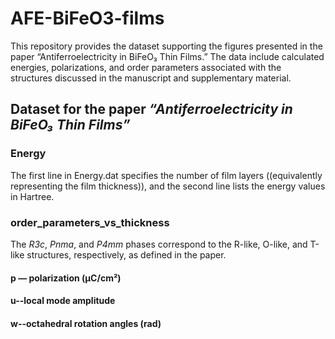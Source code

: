 # AFE-BiFeO3-films
This repository provides the dataset supporting the figures presented in the paper “Antiferroelectricity in BiFeO₃ Thin Films.” The data include calculated energies, polarizations, and order parameters associated with the structures discussed in the manuscript and supplementary material.
## Dataset for the paper *“Antiferroelectricity in BiFeO₃ Thin Films”*
### Energy
The first line in Energy.dat specifies the number of film layers ((equivalently representing the film thickness)), and the second line lists the energy values in Hartree.
### order_parameters_vs_thickness
The *R3c*, *Pnma*, and *P4mm* phases correspond to the R-like, O-like, and T-like structures, respectively, as defined in the paper.
#### p — polarization (μC/cm²)
#### u--local mode amplitude
#### w--octahedral rotation angles (rad)
